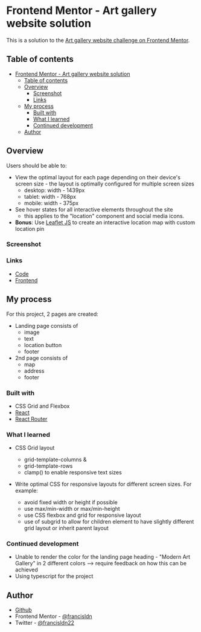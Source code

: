 # Frontend Mentor - Art gallery website solution

This is a solution to the [Art gallery website challenge on Frontend Mentor](https://www.frontendmentor.io/challenges/art-gallery-website-yVdrZlxyA). 

## Table of contents

- [Frontend Mentor - Art gallery website solution](#frontend-mentor---art-gallery-website-solution)
  - [Table of contents](#table-of-contents)
  - [Overview](#overview)
    - [Screenshot](#screenshot)
    - [Links](#links)
  - [My process](#my-process)
    - [Built with](#built-with)
    - [What I learned](#what-i-learned)
    - [Continued development](#continued-development)
  - [Author](#author)
## Overview
Users should be able to:
- View the optimal layout for each page depending on their device's screen size - the layout is optimally configured for multiple screen sizes 
  - desktop: width - 1439px
  - tablet: width - 768px
  - mobile: width - 375px
- See hover states for all interactive elements throughout the site
  - this applies to the "location" component and social media icons.
- **Bonus**: Use [Leaflet JS](https://leafletjs.com/) to create an interactive location map with custom location pin

### Screenshot

### Links

- [Code](https://github.com/francisldn/FOM-art-gallery)
- [Frontend](https://fom-art-gallery.vercel.app/)

## My process
For this project, 2 pages are created:
* Landing page consists of 
  * image
  * text
  * location button
  * footer
* 2nd page consists of 
  * map
  * address
  * footer
### Built with

- CSS Grid and Flexbox
- [React](https://reactjs.org/)
- [React Router](https://v5.reactrouter.com/web/guides/quick-start)
### What I learned

* CSS Grid layout
  * grid-template-columns &
  * grid-template-rows
  * clamp() to enable responsive text sizes

* Write optimal CSS for responsive layouts for different screen sizes. For example: 
  * avoid fixed width or height if possible  
  * use max/min-width or max/min-height
  * use CSS flexbox and grid for responsive layout
  * use of subgrid to allow for children element to have slightly different grid layout or inherit parent layout
### Continued development
* Unable to render the color for the landing page heading - "Modern Art Gallery" in 2 different colors --> require feedback on how this can be achieved
* Using typescript for the project

## Author

- [Github](https://github.com/francisldn)
- Frontend Mentor - [@francisldn](https://www.frontendmentor.io/profile/francisldn)
- Twitter - [@francisldn22](https://www.twitter.com/yourusername)

